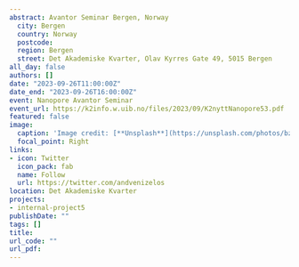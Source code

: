 ```yaml
---
abstract: Avantor Seminar Bergen, Norway
  city: Bergen
  country: Norway
  postcode:
  region: Bergen
  street: Det Akademiske Kvarter, Olav Kyrres Gate 49, 5015 Bergen
all_day: false
authors: []
date: "2023-09-26T11:00:00Z"
date_end: "2023-09-26T16:00:00Z"
event: Nanopore Avantor Seminar
event_url: https://k2info.w.uib.no/files/2023/09/K2nyttNanopore53.pdf
featured: false
image:
  caption: 'Image credit: [**Unsplash**](https://unsplash.com/photos/bzdhc5b3Bxs)'
  focal_point: Right
links:
- icon: Twitter
  icon_pack: fab
  name: Follow
  url: https://twitter.com/andvenizelos
location: Det Akademiske Kvarter
projects:
- internal-project5
publishDate: ""
tags: []
title:
url_code: ""
url_pdf: 
---
```


